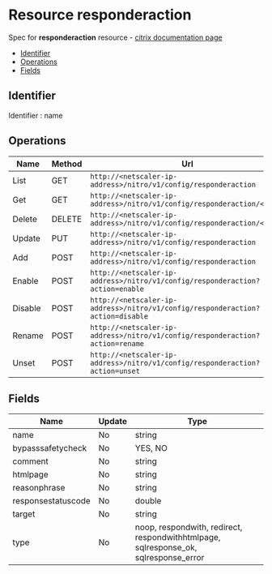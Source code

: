 # Resource responderaction

Spec for **responderaction** resource - [citrix documentation page](https://developer-docs.citrix.com/projects/netscaler-nitro-api/en/12.0/configuration/responder/responderaction/responderaction/)

- [Identifier](#identifier)
- [Operations](#operations)
- [Fields](#fields)

## Identifier

Identifier : name

## Operations

| Name | Method | Url |
|----|----|----|
| List | GET | `http://<netscaler-ip-address>/nitro/v1/config/responderaction` |
| Get | GET | `http://<netscaler-ip-address>/nitro/v1/config/responderaction/<name>` |
| Delete | DELETE | `http://<netscaler-ip-address>/nitro/v1/config/responderaction/<name>` |
| Update | PUT | `http://<netscaler-ip-address>/nitro/v1/config/responderaction` |
| Add | POST | `http://<netscaler-ip-address>/nitro/v1/config/responderaction` |
| Enable | POST | `http://<netscaler-ip-address>/nitro/v1/config/responderaction?action=enable` |
| Disable | POST | `http://<netscaler-ip-address>/nitro/v1/config/responderaction?action=disable` |
| Rename | POST | `http://<netscaler-ip-address>/nitro/v1/config/responderaction?action=rename` |
| Unset | POST | `http://<netscaler-ip-address>/nitro/v1/config/responderaction?action=unset` |

## Fields

| Name | Update | Type |
|----|----|----|
| name | No | string |
| bypasssafetycheck | No | YES, NO |
| comment | No | string |
| htmlpage | No | string |
| reasonphrase | No | string |
| responsestatuscode | No | double |
| target | No | string |
| type | No | noop, respondwith, redirect, respondwithhtmlpage, sqlresponse_ok, sqlresponse_error |

